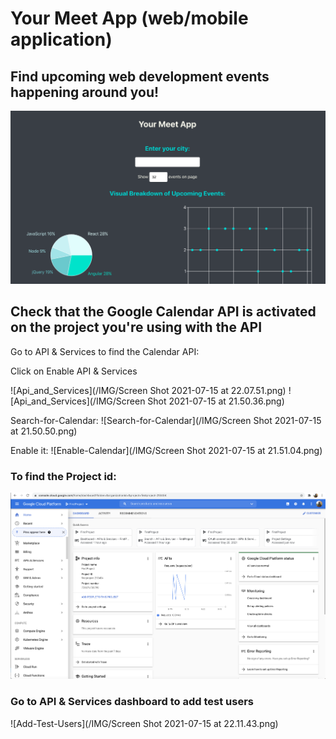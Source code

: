 # Your Meet App (web/mobile application)

## Find upcoming web development events happening around you!

![Your-Meet-App-Main-Page](/IMG/your-meet-app-main-page.png)

## Check that the Google Calendar API is activated on the project you're using with the API

Go to API & Services to find the Calendar API:

Click on Enable API & Services

![Api_and_Services](/IMG/Screen Shot 2021-07-15 at 22.07.51.png)
![Api_and_Services](/IMG/Screen Shot 2021-07-15 at 21.50.36.png)

Search-for-Calendar:
![Search-for-Calendar](/IMG/Screen Shot 2021-07-15 at 21.50.50.png)

Enable it:
![Enable-Calendar](/IMG/Screen Shot 2021-07-15 at 21.51.04.png)

### To find the Project id:
![On-Project-Dashboard](/IMG/214920.png)

### Go to API & Services dashboard to add test users 
![Add-Test-Users](/IMG/Screen Shot 2021-07-15 at 22.11.43.png)
